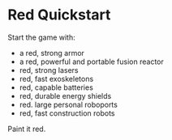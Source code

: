 # Red Quickstart

Start the game with:

- a red, strong armor
- a red, powerful and portable fusion reactor
- red, strong lasers
- red, fast exoskeletons
- red, capable batteries
- red, durable energy shields
- red. large personal roboports
- red, fast construction robots

Paint it red.
